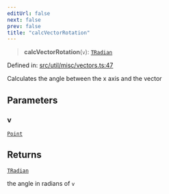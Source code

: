 ```yaml
---
editUrl: false
next: false
prev: false
title: "calcVectorRotation"
---
```


> **calcVectorRotation**(`v`): [`TRadian`](/api/type-aliases/tradian/)

Defined in: [src/util/misc/vectors.ts:47](https://github.com/fabricjs/fabric.js/blob/9a792f4b7b8031f02ec7ea4ce8c99f810e45cfec/src/util/misc/vectors.ts#L47)

Calculates the angle between the x axis and the vector

## Parameters

### v

[`Point`](/api/classes/point/)

## Returns

[`TRadian`](/api/type-aliases/tradian/)

the angle in radians of `v`
